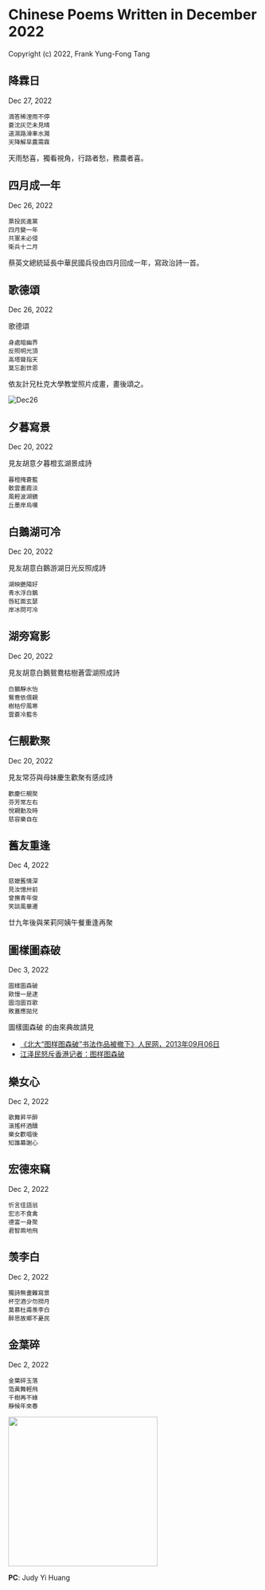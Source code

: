 # Chinese Poems Written in December 2022
Copyright (c) 2022, Frank Yung-Fong Tang

## 降霖日 
Dec 27, 2022

```
滴答稀浬雨不停
蒼沈灰茫未見晴
道濕路滑車水濺
天降解旱農需霖
```
天雨愁喜，獨看視角，行路者愁，務農者喜。

## 四月成一年 
Dec 26, 2022

```
票投民進黨
四月變一年
共軍未必侵
衛兵十二月
```
蔡英文總統延長中華民國兵役由四月回成一年，寫政治詩一首。

## 歌德頌 
Dec 26, 2022

歌德頌 
```
身處暗幽界
反照明光頂
高塔聳指天
莫忘創世恩
```
依友計兄杜克大學教堂照片成畫，畫後頌之。

![Dec26](https://lh3.googleusercontent.com/pw/AL9nZEXmIyTQk8VpLHkC23WQ72oBpDnW93ORoMdNcR1EEfD61imjJdTC78wDIUVGPWkMtzy_pHLQZlfY1VJwseBAl0XVPTGCytapmSprmQoXyqADWrJLrm0WVBFntEd0W_ZneCL4uYLSywITEgJysk6_nZ2W6w=w300) 



## 夕暮寫景
Dec 20, 2022

見友胡意夕暮橙玄湖景成詩
```
暮橙掩蒼藍
散雲畫霞淡
風輕波湖鏡  
丘墨岸烏嘆
```
## 白鵝湖可冷
Dec 20, 2022

見友胡意白鵝游湖日光反照成詩
```
湖映艷陽好
青水浮白鵝
唇紅面玄瑟
岸冰問可冷
```
## 湖旁寫影
Dec 20, 2022

見友胡意白鵝鴛鴦枯樹蒼雲湖照成詩
```
白鵝靜水怡
鴛鴦依偎親
樹枯佇風寒
雲蒼冷藍冬
```
## 仨靚歡聚 

Dec 20, 2022

見友常芬與母妹慶生歡聚有感成詩

```
歡慶仨靚聚
芬芳常左右
悅親勤及時
慈容樂自在
```

## 舊友重逢
Dec 4, 2022
```
慈嬤舊情深
見汝憶卅前
曾撫青年俊
笑談風華遷
```
廿九年後與䒩莉阿姨午餐重逢再聚 

## 圖樣圖森破
Dec 3, 2022
```
圖樣圖森破
歐慢一是逮
圖泡圖百歌
敗蓋應拋兒
```

圖樣圖森破 的由來典故請見
* [《北大“图样图森破”书法作品被撤下》人民网，2013年09月06日](http://finance.people.com.cn/money/n/2013/0906/c218900-22825642.html?fbclid=IwAR3aVwIA5SJ75Z8mTMYgHz-PYdpZg6R3W3muhPSC2VVFfockDxJwCG9N43s)
* [江泽民怒斥香港记者：图样图森破](https://www.youtube.com/watch?v=9OQuR2yyq7Y) 

## 樂女心
Dec 2, 2022
```
歌舞昇平醉
滾搖杯酒醺
樂女歡唱後
知誰幕謝心
```

## 宏德來竊
Dec 2, 2022
```
忻言佳語翁
宏志不食禽
德富一身聚
君智兩地飛
```

## 羡李白
Dec 2, 2022
```
獨詩無畫難寫景
杯空酒少勿撈月
莫慕杜甫羡李白
醉思故鄉不憂民
```

## 金葉碎
Dec 2, 2022
```
金葉碎玉落
箔黃舞輕飛
千樹再不綠
靜候年來春
```

<img src="https://scontent-sjc3-1.xx.fbcdn.net/v/t39.30808-6/318217516_10160201118934800_3698342434251636885_n.jpg?_nc_cat=100&ccb=1-7&_nc_sid=dbeb18&_nc_ohc=0Q2dLRz1CXQAX9gF4Ly&tn=f2jI7lyma5qb0R_e&_nc_ht=scontent-sjc3-1.xx&oh=00_AfATsN9TW4vssYDOA3LH8TfbaSQYxdTGYROJ_U_zFJFWVw&oe=6392B3A1" width="300"  />

**PC**: Judy Yi Huang
